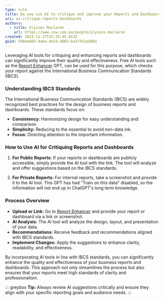 ```yaml
---
type: rule
title: Do you use AI to critique and improve your Reports and Dashboards?
uri: ai-critique-reports-dashboards
authors:
  - title: Ulysses Maclaren
    url: https://www.ssw.com.au/people/ulysses-maclaren
created: 2023-11-27T22:35:45.653Z
guid: 598ee803-4a6a-4e33-a003-ba37431ed68a
---
```



Leveraging AI tools for critiquing and enhancing reports and dashboards can significantly improve their quality and effectiveness. Free AI tools such as the [Report Enhancer](https://chat.openai.com/g/g-nl3yYvd1D-report-enhancer) GPT, can be used for this purpose, which checks your report against the International Business Communication Standards (IBCS).

<!--endintro-->

### Understanding IBCS Standards

The International Business Communication Standards (IBCS) are widely recognized best practices for the design of business reports and dashboards. These standards focus on:

- **Consistency:** Harmonizing design for easy understanding and comparison.
- **Simplicity:** Reducing to the essential to avoid non-data ink.
- **Focus:** Directing attention to the important information.

### How to Use AI for Critiquing Reports and Dashboards

1. **For Public Reports:** If your reports or dashboards are publicly accessible, simply provide the AI tool with the link. The tool will analyze and offer suggestions based on the IBCS standards.

2. **For Private Reports:** For internal reports, take a screenshot and provide it to the AI tool. This GPT has had "Train on this data" disabled, so the information will not end up in ChatGPT's long term knowledge.

### Process Overview

- **Upload or Link:** Go to [Report Enhancer](https://chat.openai.com/g/g-nl3yYvd1D-report-enhancer) and provide your report or dashboard via a link or screenshot.
- **AI Analysis:** The AI tool will analyze the design, layout, and presentation of your data.
- **Recommendations:** Receive feedback and recommendations aligned with IBCS standards.
- **Implement Changes:** Apply the suggestions to enhance clarity, readability, and effectiveness.



By incorporating AI tools in line with IBCS standards, you can significantly enhance the quality and effectiveness of your business reports and dashboards. This approach not only streamlines the process but also ensures that your reports meet high standards of clarity and professionalism.

::: greybox
**Tip:** Always review AI suggestions critically and ensure they align with your specific reporting goals and audience needs.
:::

